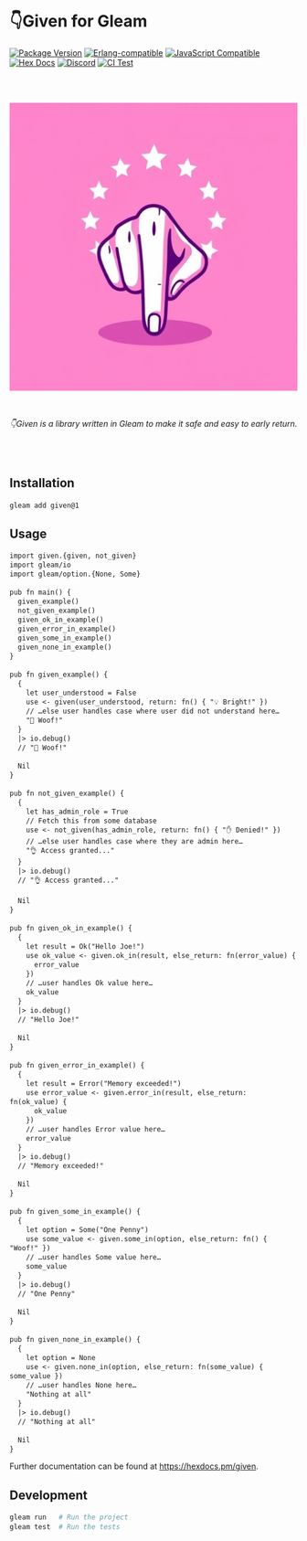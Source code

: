 # 👇Given for Gleam

[![Package <a href="https://github.com/inoas/gleam-given/releases"><img src="https://img.shields.io/github/release/inoas/gleam-given" alt="GitHub release"></a> Version](https://img.shields.io/hexpm/v/given)](https://hex.pm/packages/given)
[![Erlang-compatible](https://img.shields.io/badge/target-erlang-b83998)](https://www.erlang.org/)
[![JavaScript Compatible](https://img.shields.io/badge/target-javascript-f3e155)](https://en.wikipedia.org/wiki/JavaScript)
[![Hex Docs](https://img.shields.io/badge/hex-docs-ffaff3)](https://hexdocs.pm/given/)
[![Discord](https://img.shields.io/discord/768594524158427167?label=discord%20chat&amp;color=5865F2)](https://discord.gg/Fm8Pwmy)
[![CI Test](https://github.com/inoas/gleam-given/actions/workflows/test.yml/badge.svg?branch=main&amp;event=push)](https://github.com/inoas/gleam-given/actions/workflows/test.yml)

<br>
<br>

<p align="center">
  <img src="https://raw.githubusercontent.com/inoas/gleam-given/main/given-logo.png" alt="Given Logo" style="max-height: 33vh; width: auto; height: auto" width="480" height="480"/>
</p>

<br>

<p align="center">
  <i>
    👇Given is a library written in Gleam to make it safe and easy to early return.
  </i>
</p>

<br>
<br>


## Installation

```sh
gleam add given@1
```

## Usage

```gleam
import given.{given, not_given}
import gleam/io
import gleam/option.{None, Some}

pub fn main() {
  given_example()
  not_given_example()
  given_ok_in_example()
  given_error_in_example()
  given_some_in_example()
  given_none_in_example()
}

pub fn given_example() {
  {
    let user_understood = False
    use <- given(user_understood, return: fn() { "💡 Bright!" })
    // …else user handles case where user did not understand here…
    "🤯 Woof!"
  }
  |> io.debug()
  // "🤯 Woof!"

  Nil
}

pub fn not_given_example() {
  {
    let has_admin_role = True
    // Fetch this from some database
    use <- not_given(has_admin_role, return: fn() { "✋ Denied!" })
    // …else user handles case where they are admin here…
    "👌 Access granted..."
  }
  |> io.debug()
  // "👌 Access granted..."

  Nil
}

pub fn given_ok_in_example() {
  {
    let result = Ok("Hello Joe!")
    use ok_value <- given.ok_in(result, else_return: fn(error_value) {
      error_value
    })
    // …user handles Ok value here…
    ok_value
  }
  |> io.debug()
  // "Hello Joe!"

  Nil
}

pub fn given_error_in_example() {
  {
    let result = Error("Memory exceeded!")
    use error_value <- given.error_in(result, else_return: fn(ok_value) {
      ok_value
    })
    // …user handles Error value here…
    error_value
  }
  |> io.debug()
  // "Memory exceeded!"

  Nil
}

pub fn given_some_in_example() {
  {
    let option = Some("One Penny")
    use some_value <- given.some_in(option, else_return: fn() { "Woof!" })
    // …user handles Some value here…
    some_value
  }
  |> io.debug()
  // "One Penny"

  Nil
}

pub fn given_none_in_example() {
  {
    let option = None
    use <- given.none_in(option, else_return: fn(some_value) { some_value })
    // …user handles None here…
    "Nothing at all"
  }
  |> io.debug()
  // "Nothing at all"

  Nil
}
```

Further documentation can be found at <https://hexdocs.pm/given>.

## Development

```sh
gleam run   # Run the project
gleam test  # Run the tests
```
